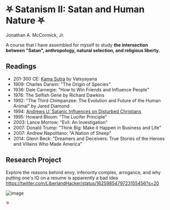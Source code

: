 # ⛧ Satanism II: Satan and Human Nature ⛧

Jonathan A. McCormick, Jr.

A course that I have assembled for myself to study **the intersection between "Satan", anthropology, natural selection, and religious liberty.**

## Readings
* 201-300 CE: [Kama Sutra](./kama-sutra.txt) by Vatsyayana
* 1909: Charles Darwin: "The Origin of Species"
* 1936: Dale Carnegie: "How to Win Friends and Influence People"
* 1976: The Selfish Gene by Richard Dawkins
* 1992: "The Third Chimpanzee: The Evolution and Future of the Human Animal" by Jared Diamond
* 1994: [Andrews U: Satanic Influences on Disturbed Christians](https://web.archive.org/web/20220713142854/https://digitalcommons.andrews.edu/cgi/viewcontent.cgi?article=1627&context=dmin)
* 1995: Howard Bloom: "The Lucifer Principle"
* 2003: Lance Morrow: "Evil: An Investigation"
* 2007: Donald Trump: "Think Big: Make it Happen in Business and Life"
* 2007: Andrew Napolitano: "A Nation of Sheep"
* 2014: Glenn Beck: "Dreamers and Deceivers: True Stories of the Heroes and Villains Who Made America"


## Research Project

Explore the reasons behind envy, inferiority complex, arrogance, and why putting one's IQ on a resume is apparently a bad idea https://twitter.com/LiberlandHacker/status/1625985479723155456?s=20 

![image](https://user-images.githubusercontent.com/67705789/219225267-99eaedaa-0402-48ee-9d35-479c90116e36.png)



⛧
